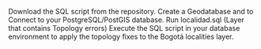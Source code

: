 Download the SQL script from the repository.
Create a Geodatabase and to Connect to your PostgreSQL/PostGIS database.
Run localidad.sql (Layer that contains Topology errors)
Execute the SQL script in your database environment to apply the topology fixes to the Bogotá localities layer.
